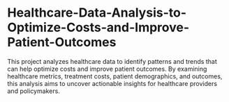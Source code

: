 # Healthcare-Data-Analysis-to-Optimize-Costs-and-Improve-Patient-Outcomes
This project analyzes healthcare data to identify patterns and trends that can help optimize costs and improve patient outcomes. By examining healthcare metrics, treatment costs, patient demographics, and outcomes, this analysis aims to uncover actionable insights for healthcare providers and policymakers.

